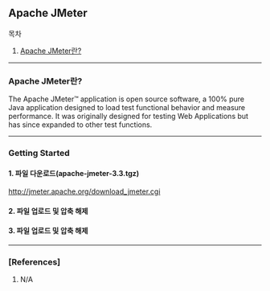 ## Apache JMeter

목차

1. [Apache JMeter란?](#apache-jmeter란)

* * *

### Apache JMeter란?

The Apache JMeter™ application is open source software, a 100% pure Java application designed to load test functional behavior and measure performance. It was originally designed for testing Web Applications but has since expanded to other test functions.

* * *



### Getting Started

#### 1. 파일 다운로드(apache-jmeter-3.3.tgz)
http://jmeter.apache.org/download_jmeter.cgi

#### 2. 파일 업로드 및 압축 해제
#### 3. 파일 업로드 및 압축 해제

* * *

### [References]
1. N/A
